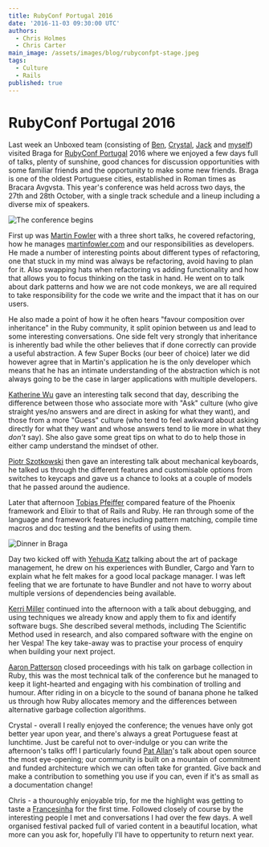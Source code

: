 ```yaml
---
title: RubyConf Portugal 2016
date: '2016-11-03 09:30:00 UTC'
authors:
  - Chris Holmes
  - Chris Carter
main_image: /assets/images/blog/rubyconfpt-stage.jpeg
tags:
  - Culture
  - Rails
published: true
---
```


# RubyConf Portugal 2016

Last week an Unboxed team (consisting of [Ben](/people#ben-wong), [Crystal](/people#chris-carter), [Jack](/people#jack-bracewell) and [myself](/people#chris-holmes)) visited Braga for [RubyConf Portugal](http://rubyconf.pt/) 2016 where we enjoyed a few days full of talks, plenty of sunshine, good chances for discussion opportunities with some familiar friends and the opportunity to make some new friends. Braga is one of the oldest Portuguese cities, established in Roman times as Bracara Avgvsta. This year's conference was held across two days, the 27th and 28th October, with a single track schedule and a lineup including a diverse mix of speakers.

![The conference begins](/assets/images/blog/rubyconfpt-stage.jpeg)

First up was [Martin Fowler](https://twitter.com/martinfowler) with a three short talks, he covered refactoring, how he manages [martinfowler.com](http://martinfowler.com/) and our responsibilities as developers. He made a number of interesting points about different types of refactoring, one that stuck in my mind was always be refactoring, avoid having to plan for it. Also swapping hats when refactoring vs adding functionality and how that allows you to focus thinking on the task in hand. He went on to talk about dark patterns and how we are not code monkeys, we are all required to take responsibility for the code we write and the impact that it has on our users.

He also made a point of how it he often hears "favour composition over inheritance" in the Ruby community, it  split opinion between us and lead to some interesting conversations. One side felt very strongly that inheritance is inherently bad while the other believes that if done correctly can provide a useful abstraction. A few Super Bocks (our beer of choice) later we did however agree that in Martin's application he is the only developer which means that he has an intimate understanding of the abstraction which is not always going to be the case in larger applications with multiple developers.

[Katherine Wu](https://twitter.com/kwugirl) gave an interesting talk second that day, describing the difference between those who associate more with "Ask" culture (who give straight yes/no answers and are direct in asking for what they want), and those from a more "Guess" culture (who tend to feel awkward about asking directly for what they want and whose answers tend to lie more in what they _don't_ say). She also gave some great tips on what to do to help those in either camp understand the mindset of other.

[Piotr Szotkowski](https://twitter.com/chastell) then gave an interesting talk about mechanical keyboards, he talked us through the different features and customisable options from switches to keycaps and gave us a chance to looks at a couple of models that he passed around the audience.

Later that afternoon [Tobias Pfeiffer](https://twitter.com/pragtob) compared feature of the Phoenix framework and Elixir to that of Rails and Ruby. He ran through some of the language and framework features including pattern matching, compile time macros and doc testing and the benefits of using them.

![Dinner in Braga](/assets/images/blog/rubyconfpt.png)

Day two kicked off with [Yehuda Katz](https://twitter.com/wycats) talking about the art of package management, he drew on his experiences with Bundler, Cargo and Yarn to explain what he felt makes for a good local package manager. I was left feeling that we are fortunate to have Bundler and not have to worry about multiple versions of dependencies being available.

[Kerri Miller](https://twitter.com/kerrizor) continued into the afternoon with a talk about debugging, and using techniques we already know and apply them to fix and identify software bugs. She described several methods, including The Scientific Method used in research, and also compared software with the engine on her Vespa! The key take-away was to practise your process of enquiry when building your next project.

[Aaron Patterson](https://twitter.com/tenderlove) closed proceedings with his talk on garbage collection in Ruby, this was the most technical talk of the conference but he managed to keep it light-hearted and engaging with his combination of trolling and humour. After riding in on a bicycle to the sound of banana phone he talked us through how Ruby allocates memory and the differences between alternative garbage collection algorithms.

Crystal - overall I really enjoyed the conference; the venues have only got better year upon year, and there's always a great Portuguese feast at lunchtime. Just be careful not to over-indulge or you can write the afternoon's talks off! I particularly found [Pat Allan](https://twitter.com/pat)'s talk about open source the most eye-opening; our community is built on a mountain of commitment and funded architecture which we can often take for granted. Give back and make a contribution to something you use if you can, even if it's as small as a documentation change!

Chris - a thouroughly enjoyable trip, for me the highlight was getting to taste a [Francesinha](https://en.wikipedia.org/wiki/Francesinha) for the first time. Followed closely of course by the interesting people I met and conversations I had over the few days. A well organised festival packed full of varied content in a beautiful location, what more can you ask for, hopefully I'll have to oppertunity to return next year.
